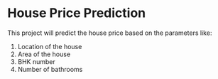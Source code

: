 # House Price Prediction

This project will predict the house price based on the parameters like:
1. Location of the house
2. Area of the house
3. BHK number
4. Number of bathrooms
